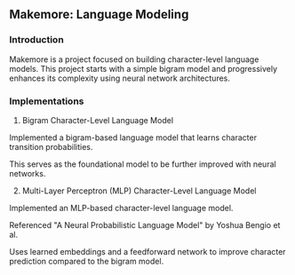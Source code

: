 ## Makemore: Language Modeling

### Introduction

Makemore is a project focused on building character-level language models. This project starts with a simple bigram model and progressively enhances its complexity using neural network architectures.

### Implementations

1. Bigram Character-Level Language Model

Implemented a bigram-based language model that learns character transition probabilities.

This serves as the foundational model to be further improved with neural networks.

2. Multi-Layer Perceptron (MLP) Character-Level Language Model

Implemented an MLP-based character-level language model.

Referenced "A Neural Probabilistic Language Model" by Yoshua Bengio et al.

Uses learned embeddings and a feedforward network to improve character prediction compared to the bigram model.
